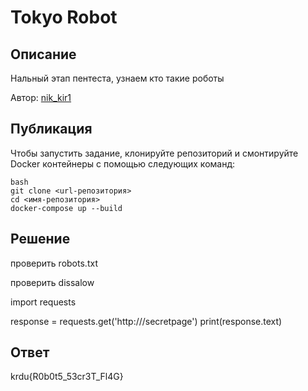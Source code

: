 # Tokyo Robot

## Описание

Нальный этап пентеста, узнаем кто такие роботы

Автор: [nik_kir1](https://t.me/ffkkuugguu)

## Публикация
Чтобы запустить задание, клонируйте репозиторий и смонтируйте Docker контейнеры с помощью следующих команд:

```
bash
git clone <url-репозитория>
cd <имя-репозитория>
docker-compose up --build
```
## Решение

проверить robots.txt

проверить dissalow

import requests

response = requests.get('http://<your-website>/secretpage')
print(response.text)

## Ответ

krdu{R0b0t5_53cr3T_Fl4G}